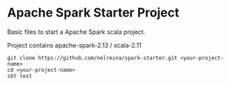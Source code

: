 # Apache Spark Starter Project

Basic files to start a Apache Spark scala project.

Project contains apache-spark-2.13 / scala-2.11

```shell
git clone https://github.com/nelreina/spark-starter.git <your-project-name>
cd <your-project-name>
sbt test
```

